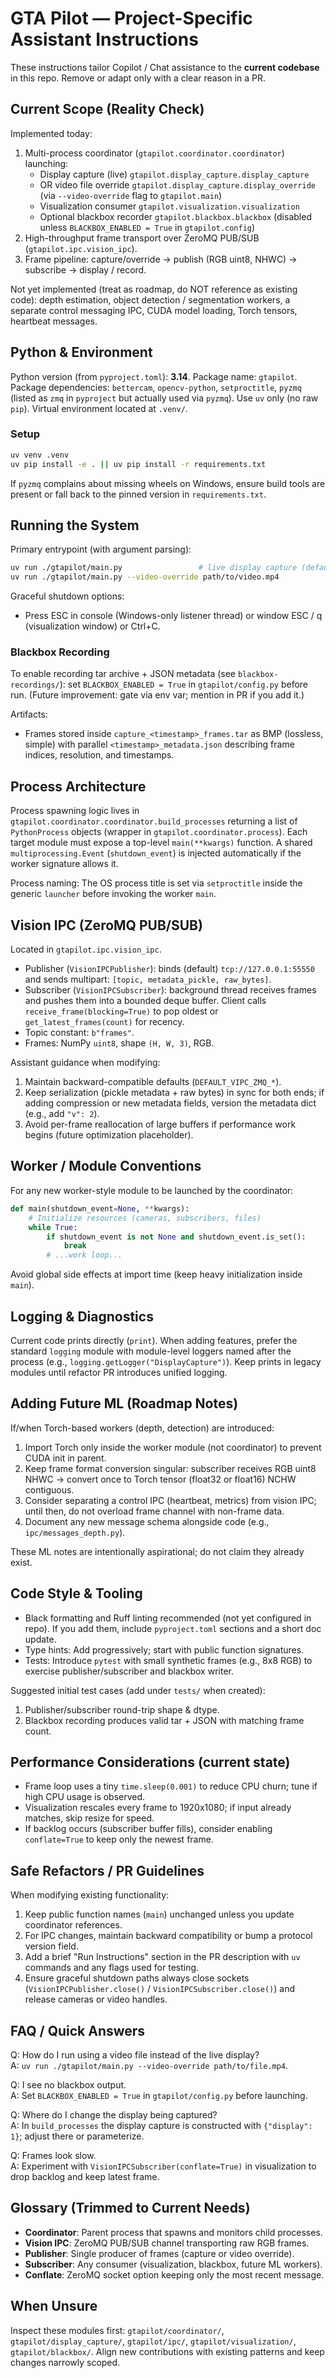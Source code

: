 # GTA Pilot — Project-Specific Assistant Instructions

These instructions tailor Copilot / Chat assistance to the **current codebase** in this repo. Remove or adapt only with a clear reason in a PR.

## Current Scope (Reality Check)

Implemented today:

1. Multi-process coordinator (`gtapilot.coordinator.coordinator`) launching:
    - Display capture (live) `gtapilot.display_capture.display_capture`
    - OR video file override `gtapilot.display_capture.display_override` (via `--video-override` flag to `gtapilot.main`)
    - Visualization consumer `gtapilot.visualization.visualization`
    - Optional blackbox recorder `gtapilot.blackbox.blackbox` (disabled unless `BLACKBOX_ENABLED = True` in `gtapilot.config`)
2. High-throughput frame transport over ZeroMQ PUB/SUB (`gtapilot.ipc.vision_ipc`).
3. Frame pipeline: capture/override -> publish (RGB uint8, NHWC) -> subscribe -> display / record.

Not yet implemented (treat as roadmap, do NOT reference as existing code): depth estimation, object detection / segmentation workers, a separate control messaging IPC, CUDA model loading, Torch tensors, heartbeat messages.

## Python & Environment

Python version (from `pyproject.toml`): **3.14**.
Package name: `gtapilot`.
Package dependencies: `bettercam`, `opencv-python`, `setproctitle`, `pyzmq` (listed as `zmq` in `pyproject` but actually used via `pyzmq`).
Use `uv` only (no raw `pip`). Virtual environment located at `.venv/`.

### Setup

```bash
uv venv .venv
uv pip install -e . || uv pip install -r requirements.txt
```

If `pyzmq` complains about missing wheels on Windows, ensure build tools are present or fall back to the pinned version in `requirements.txt`.

## Running the System

Primary entrypoint (with argument parsing):

```bash
uv run ./gtapilot/main.py                 # live display capture (default display index = 1 inside module call)
uv run ./gtapilot/main.py --video-override path/to/video.mp4
```

Graceful shutdown options:

-   Press ESC in console (Windows-only listener thread) or window ESC / q (visualization window) or Ctrl+C.

### Blackbox Recording

To enable recording tar archive + JSON metadata (see `blackbox-recordings/`): set `BLACKBOX_ENABLED = True` in `gtapilot/config.py` before run. (Future improvement: gate via env var; mention in PR if you add it.)

Artifacts:

-   Frames stored inside `capture_<timestamp>_frames.tar` as BMP (lossless, simple) with parallel `<timestamp>_metadata.json` describing frame indices, resolution, and timestamps.

## Process Architecture

Process spawning logic lives in `gtapilot.coordinator.coordinator.build_processes` returning a list of `PythonProcess` objects (wrapper in `gtapilot.coordinator.process`). Each target module must expose a top-level `main(**kwargs)` function. A shared `multiprocessing.Event` (`shutdown_event`) is injected automatically if the worker signature allows it.

Process naming: The OS process title is set via `setproctitle` inside the generic `launcher` before invoking the worker `main`.

## Vision IPC (ZeroMQ PUB/SUB)

Located in `gtapilot.ipc.vision_ipc`.

-   Publisher (`VisionIPCPublisher`): binds (default) `tcp://127.0.0.1:55550` and sends multipart: `[topic, metadata_pickle, raw_bytes]`.
-   Subscriber (`VisionIPCSubscriber`): background thread receives frames and pushes them into a bounded deque buffer. Client calls `receive_frame(blocking=True)` to pop oldest or `get_latest_frames(count)` for recency.
-   Topic constant: `b"frames"`.
-   Frames: NumPy `uint8`, shape `(H, W, 3)`, RGB.

Assistant guidance when modifying:

1. Maintain backward-compatible defaults (`DEFAULT_VIPC_ZMQ_*`).
2. Keep serialization (pickle metadata + raw bytes) in sync for both ends; if adding compression or new metadata fields, version the metadata dict (e.g., add `"v": 2`).
3. Avoid per-frame reallocation of large buffers if performance work begins (future optimization placeholder).

## Worker / Module Conventions

For any new worker-style module to be launched by the coordinator:

```python
def main(shutdown_event=None, **kwargs):
    # Initialize resources (cameras, subscribers, files)
    while True:
        if shutdown_event is not None and shutdown_event.is_set():
            break
        # ...work loop...
```

Avoid global side effects at import time (keep heavy initialization inside `main`).

## Logging & Diagnostics

Current code prints directly (`print`). When adding features, prefer the standard `logging` module with module-level loggers named after the process (e.g., `logging.getLogger("DisplayCapture")`). Keep prints in legacy modules until refactor PR introduces unified logging.

## Adding Future ML (Roadmap Notes)

If/when Torch-based workers (depth, detection) are introduced:

1. Import Torch only inside the worker module (not coordinator) to prevent CUDA init in parent.
2. Keep frame format conversion singular: subscriber receives RGB uint8 NHWC -> convert once to Torch tensor (float32 or float16) NCHW contiguous.
3. Consider separating a control IPC (heartbeat, metrics) from vision IPC; until then, do not overload frame channel with non-frame data.
4. Document any new message schema alongside code (e.g., `ipc/messages_depth.py`).

These ML notes are intentionally aspirational; do not claim they already exist.

## Code Style & Tooling

-   Black formatting and Ruff linting recommended (not yet configured in repo). If you add them, include `pyproject.toml` sections and a short doc update.
-   Type hints: Add progressively; start with public function signatures.
-   Tests: Introduce `pytest` with small synthetic frames (e.g., 8x8 RGB) to exercise publisher/subscriber and blackbox writer.

Suggested initial test cases (add under `tests/` when created):

1. Publisher/subscriber round-trip shape & dtype.
2. Blackbox recording produces valid tar + JSON with matching frame count.

## Performance Considerations (current state)

-   Frame loop uses a tiny `time.sleep(0.001)` to reduce CPU churn; tune if high CPU usage is observed.
-   Visualization rescales every frame to 1920x1080; if input already matches, skip resize for speed.
-   If backlog occurs (subscriber buffer fills), consider enabling `conflate=True` to keep only the newest frame.

## Safe Refactors / PR Guidelines

When modifying existing functionality:

1. Keep public function names (`main`) unchanged unless you update coordinator references.
2. For IPC changes, maintain backward compatibility or bump a protocol version field.
3. Add a brief "Run Instructions" section in the PR description with `uv` commands and any flags used for testing.
4. Ensure graceful shutdown paths always close sockets (`VisionIPCPublisher.close()` / `VisionIPCSubscriber.close()`) and release cameras or video handles.

## FAQ / Quick Answers

Q: How do I run using a video file instead of the live display?  
A: `uv run ./gtapilot/main.py --video-override path/to/file.mp4`.

Q: I see no blackbox output.  
A: Set `BLACKBOX_ENABLED = True` in `gtapilot/config.py` before launching.

Q: Where do I change the display being captured?  
A: In `build_processes` the display capture is constructed with `{"display": 1}`; adjust there or parameterize.

Q: Frames look slow.  
A: Experiment with `VisionIPCSubscriber(conflate=True)` in visualization to drop backlog and keep latest frame.

## Glossary (Trimmed to Current Needs)

-   **Coordinator**: Parent process that spawns and monitors child processes.
-   **Vision IPC**: ZeroMQ PUB/SUB channel transporting raw RGB frames.
-   **Publisher**: Single producer of frames (capture or video override).
-   **Subscriber**: Any consumer (visualization, blackbox, future ML workers).
-   **Conflate**: ZeroMQ socket option keeping only the most recent message.

## When Unsure

Inspect these modules first: `gtapilot/coordinator/`, `gtapilot/display_capture/`, `gtapilot/ipc/`, `gtapilot/visualization/`, `gtapilot/blackbox/`. Align new contributions with existing patterns and keep changes narrowly scoped.
